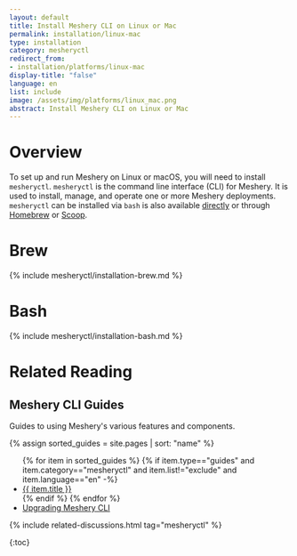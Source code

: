 ```yaml
---
layout: default
title: Install Meshery CLI on Linux or Mac
permalink: installation/linux-mac
type: installation
category: mesheryctl
redirect_from:
- installation/platforms/linux-mac
display-title: "false"
language: en
list: include
image: /assets/img/platforms/linux_mac.png 
abstract: Install Meshery CLI on Linux or Mac
---
```


# Overview

To set up and run Meshery on Linux or macOS, you will need to install `mesheryctl`. `mesheryctl` is the command line interface (CLI) for Meshery. It is used to install, manage, and operate one or more Meshery deployments. `mesheryctl` can be installed via `bash` is also available [directly](https://github.com/meshery/meshery/releases/latest) or through [Homebrew]({{site.baseurl}}/installation/linux-mac/brew) or [Scoop]({{site.baseurl}}/installation/windows/scoop).

# Brew

{% include mesheryctl/installation-brew.md %}

# Bash

{% include mesheryctl/installation-bash.md %}

# Related Reading

## Meshery CLI Guides

Guides to using Meshery's various features and components.

{% assign sorted_guides = site.pages | sort: "name" %}

<ul>
  {% for item in sorted_guides %}
  {% if item.type=="guides" and item.category=="mesheryctl" and item.list!="exclude" and item.language=="en" -%}
    <li><a href="{{ site.baseurl }}{{ item.url }}">{{ item.title }}</a>
    </li>
    {% endif %}
  {% endfor %}
    <li><a href="{{ site.baseurl }}/guides/upgrade#upgrading-meshery-cli">Upgrading Meshery CLI</a></li>
</ul>

{% include related-discussions.html tag="mesheryctl" %}

{:toc}

<!-- 
1. You can either use **Bash** or **Brew** to install <a href="/guides/mesheryctl">mesheryctl</a> ( Meshery command line interface ).
2. To run **Meshery**, execute the following command.

   <pre class="codeblock-pre"><div class="codeblock">
   <div class="clipboardjs">mesheryctl system start</div></div>
   </pre>

Meshery server supports customizing authentication flow callback URL, which can be configured in the following way

<pre class="codeblock-pre"><div class="codeblock">
<div class="clipboardjs">
 $ MESHERY_SERVER_CALLBACK_URL=https://custom-host mesheryctl system start

</div></div>
</pre>
-->
